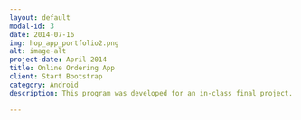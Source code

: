 ```yaml
---
layout: default
modal-id: 3
date: 2014-07-16
img: hop_app_portfolio2.png
alt: image-alt
project-date: April 2014
title: Online Ordering App
client: Start Bootstrap
category: Android
description: This program was developed for an in-class final project. My partner, Jake Herman, and I developed an Android app that allows Dartmouth students to place an order for food at a dining place on campus. We implemented the ability for students and dining service employees to create accounts using Firebase. All in all it was a small, fun project working with Android. As this was an in-class assignment, I cannot post code to GitHub—please contact me if you'd like to take a look at it.

---
```


